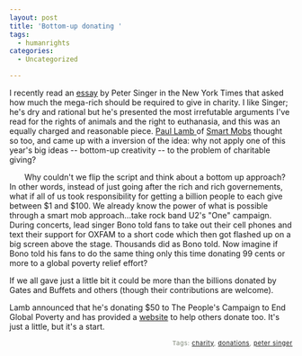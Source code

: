 ```yaml
---
layout: post
title: 'Bottom-up donating '
tags:
  - humanrights
categories:
  - Uncategorized

---
```


<p>
I recently read an <a href="http://www.nytimes.com/2006/12/17/magazine/17charity.t.html?ex=1167368400&amp;en=6a571bdabf3c232c&amp;ei=5070">essay</a> by Peter Singer in the New York Times that asked how much the mega-rich should be required to give in charity.  I like Singer; he's dry and rational but he's presented the most irrefutable arguments I've read for the rights of animals and the right to euthanasia, and this was an equally charged and reasonable piece.  <a href="http://www.smartmobs.com/archive/authors/paul_lamb/">Paul Lamb </a>of <a href="http://www.smartmobs.com/archive/2006/12/27/a_smart_mobs_ch....html">Smart Mobs</a> thought so too, and came up with a inversion of the idea: why not apply one of this year's big ideas -- bottom-up creativity -- to the problem of charitable giving? 
</p><p style="text-indent:20pt;">
Why couldn't we flip the script and think about a bottom up approach? In other words, instead of just going after the rich and rich governements, what if all of us took responsibility for getting a billion people to each give between $1 and $100. We already know the power of what is possible through a smart mob approach...take rock band U2's "One" campaign. During concerts, lead singer Bono told fans to take out their cell phones and text their support for OXFAM to a short code which then got flashed up on a big screen above the stage. Thousands did as Bono told. Now imagine if Bono told his fans to do the same thing only this time donating 99 cents or more to a global poverty relief effort?
</p><p>
If we all gave just a little bit it could be more than the billions donated by Gates and Buffets and others (though their contributions are welcome).
</p><p>
Lamb announced that he's donating $50 to The People's Campaign to End Global Poverty and has provided a <a href="http://streettech.chipin.com/the-peoples-campaign-to-end-global-poverty">website</a> to help others donate too.  It's just a little, but it's a start.    
</p>
<!-- technorati tags start --><p style="text-align:right;font-size:11px;letter-spacing:.05em;color:#808979;">Tags: <a href="http://www.technorati.com/tag/charity" rel="tag">charity</a>, <a href="http://www.technorati.com/tag/donations" rel="tag">donations</a>, <a href="http://www.technorati.com/tag/peter singer" rel="tag">peter singer</a></p><!-- technorati tags end -->
